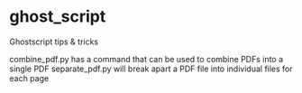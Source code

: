 # ghost_script
Ghostscript tips &amp; tricks

combine_pdf.py has a command that can be used to combine PDFs into a single PDF
separate_pdf.py will break apart a PDF file into individual files for each page
